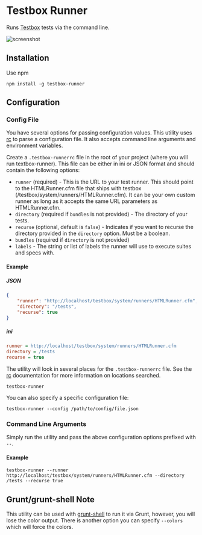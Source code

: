 # Testbox Runner

Runs [Testbox](https://github.com/Ortus-Solutions/TestBox) tests via the command line.

![screenshot](https://raw.github.com/seancoyne/testbox-runner/master/screenshot.png)

## Installation

Use npm

`npm install -g testbox-runner`

## Configuration

### Config File

You have several options for passing configuration values. This utility uses [rc](https://github.com/dominictarr/rc) to parse a configuration file. It also accepts command line arguments and environment variables.

Create a `.testbox-runnerrc` file in the root of your project (where you will run textbox-runner). This file can be either in ini or JSON format and should contain the following options:

* `runner` (required) - This is the URL to your test runner.  This should point to the HTMLRunner.cfm file that ships with testbox (/testbox/system/runners/HTMLRunner.cfm).  It can be your own custom runner as long as it accepts the same URL parameters as HTMLRunner.cfm.
* `directory` (required if `bundles` is not provided) - The directory of your tests.
* `recurse` (optional, default is `false`) - Indicates if you want to recurse the directory provided in the `directory` option.  Must be a boolean.
* `bundles` (required if `directory` is not provided)
* `labels` - The string or list of labels the runner will use to execute suites and specs with.

#### Example

##### JSON

```JSON
{
	"runner": "http://localhost/testbox/system/runners/HTMLRunner.cfm",
	"directory": "/tests",
	"recurse": true
}
```

##### ini

```ini
runner = http://localhost/testbox/system/runners/HTMLRunner.cfm
directory = /tests
recurse = true
```

The utility will look in several places for the `.testbox-runnerrc` file.  See the [rc](https://github.com/dominictarr/rc) documentation for more information on locations searched.  

`testbox-runner`

You can also specify a specific configuration file:

`testbox-runner --config /path/to/config/file.json`

### Command Line Arguments

Simply run the utility and pass the above configuration options prefixed with `--`.

#### Example

`testbox-runner --runner http://localhost/testbox/system/runners/HTMLRunner.cfm --directory /tests --recurse true`

## Grunt/grunt-shell Note

This utility can be used with [grunt-shell](https://github.com/sindresorhus/grunt-shell) to run it via Grunt, however, you will lose the color output.  There is another option you can specify `--colors` which will force the colors.
